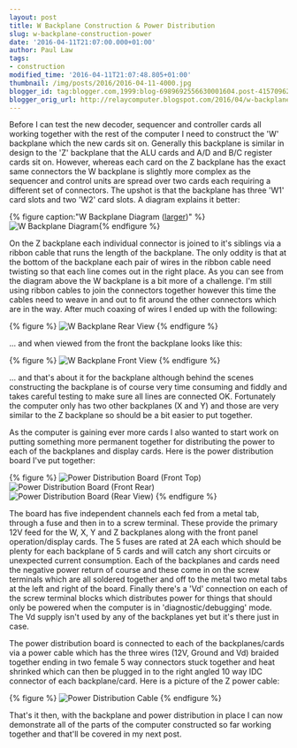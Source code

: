```yaml
---
layout: post
title: W Backplane Construction & Power Distribution
slug: w-backplane-construction-power
date: '2016-04-11T21:07:00.000+01:00'
author: Paul Law
tags:
- construction
modified_time: '2016-04-11T21:07:48.805+01:00'
thumbnail: /img/posts/2016/2016-04-11-4000.jpg
blogger_id: tag:blogger.com,1999:blog-6989692556630001604.post-415709624828724390
blogger_orig_url: http://relaycomputer.blogspot.com/2016/04/w-backplane-construction-power.html
---
```


Before I can test the new decoder, sequencer and controller cards all 
working together with the rest of the computer I need to construct the 'W' 
backplane which the new cards sit on. Generally this backplane is similar in 
design to the 'Z' backplane that the ALU cards and A/D and B/C register cards 
sit on. However, whereas each card on the Z backplane has the exact same 
connectors the W backplane is slightly more complex as the sequencer and 
control units are spread over two cards each requiring a different set of 
connectors. The upshot is that the backplane has three 'W1' card slots and two 
'W2' card slots. A diagram explains it better:

{% figure caption:"W Backplane Diagram ([larger](/assets/img/posts/2016/2016-04-11-1000.png))" %}![W Backplane Diagram](/assets/img/posts/2016/2016-04-11-0000.png){% endfigure %}

On the 
Z backplane each individual connector is joined to it's siblings via a ribbon 
cable that runs the length of the backplane. The only oddity is that at the 
bottom of the backplane each pair of wires in the ribbon cable need twisting 
so that each line comes out in the right place. As you can see from the 
diagram above the W backplane is a bit more of a challenge. I'm still using 
ribbon cables to join the connectors together however this time the cables 
need to weave in and out to fit around the other connectors which are in the 
way. After much coaxing of wires I ended up with the following:

{% figure %}
![W Backplane Rear View](/assets/img/posts/2016/2016-04-11-0001.jpg)
{% endfigure %}

... 
and when viewed from the front the backplane looks like this:

{% figure %}
![W Backplane Front View](/assets/img/posts/2016/2016-04-11-0002.jpg)
{% endfigure %}

... 
and that's about it for the backplane although behind the scenes constructing 
the backplane is of course very time consuming and fiddly and takes careful 
testing to make sure all lines are connected OK. Fortunately the computer only 
has two other backplanes (X and Y) and those are very similar to the Z 
backplane so should be a bit easier to put together.

As the 
computer is gaining ever more cards I also wanted to start work on putting 
something more permanent together for distributing the power to each of the 
backplanes and display cards. Here is the power distribution board I've put 
together:

{% figure %}
![Power Distribution Board (Front Top)](/assets/img/posts/2016/2016-04-11-0003.jpg)
![Power Distribution Board (Front Rear)](/assets/img/posts/2016/2016-04-11-0004.jpg)
![Power Distribution Board (Rear View)](/assets/img/posts/2016/2016-04-11-0005.jpg)
{% endfigure %}

The board has five independent channels each fed from a metal tab, 
through a fuse and then in to a screw terminal. These provide the primary 12V 
feed for the W, X, Y and Z backplanes along with the front panel 
operation/display cards. The 5 fuses are rated at 2A each which should be 
plenty for each backplane of 5 cards and will catch any short circuits or 
unexpected current consumption. Each of the backplanes and cards need the 
negative power return of course and these come in on the screw terminals which 
are all soldered together and off to the metal two metal tabs at the left and 
right of the board. Finally there's a 'Vd' connection on each of the screw 
terminal blocks which distributes power for things that should only be powered 
when the computer is in 'diagnostic/debugging' mode. The Vd supply isn't used 
by any of the backplanes yet but it's there just in case.

The power 
distribution board is connected to each of the backplanes/cards via a power 
cable which has the three wires (12V, Ground and Vd) braided together ending 
in two female 5 way connectors stuck together and heat shrinked which can then 
be plugged in to the right angled 10 way IDC connector of each backplane/card. 
Here is a picture of the Z power cable:

{% figure %}
![Power Distribution Cable](/assets/img/posts/2016/2016-04-11-0006.jpg)
{% endfigure %}

That's it then, with the backplane and power distribution in place 
I can now demonstrate all of the parts of the computer constructed so far 
working together and that'll be covered in my next post.

 